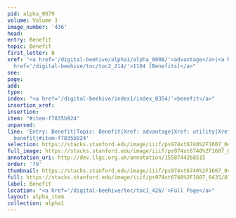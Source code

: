 ```yaml
---
pid: alpha_0079
volume: Volume 1
image_number: '436'
head: 
entry: Benefit
topic: Benefit
first_letter: B
xref: "<a href='/digital-beehive/alpha1/alpha_0008/'>advantage</a>|<a href='/digital-beehive/alpha5/alpha_1005/'>utility</a>|<a
  href='/digital-beehive/toc/toc2_214/'>1104 [Benefits]</a>"
see: 
page: 
add: 
type: 
index: "<a href='/digital-beehive/index1/index_0354/'>benefit</a>"
insertion_xref: 
insertion: 
item: "#item-f7835b924"
unparsed: 
line: 'Entry: Benefit|Topic: Benefit|Xref: advantage|Xref: utility|Xref: 1104 [Benefits]|Index:
  benefit|#item-f7835b924'
selection: https://stacks.stanford.edu/image/iiif/ps974xt6740%2F1607_0435/839,3098,2898,578/full/0/default.jpg
full_image: https://stacks.stanford.edu/image/iiif/ps974xt6740%2F1607_0435/full/full/0/default.jpg
annotation_uri: http://dev.llgc.org.uk/annotation/1558744268515
order: '79'
thumbnail: https://stacks.stanford.edu/image/iiif/ps974xt6740%2F1607_0435/839,3098,600,180/250,/0/default.jpg
full: https://stacks.stanford.edu/image/iiif/ps974xt6740%2F1607_0435/839,3098,2898,578/full/0/default.jpg
label: Benefit
location: "<a href='/digital-beehive/toc/toc1_426/'>Full Page</a>"
layout: alpha_item
collection: alpha1
---
```

